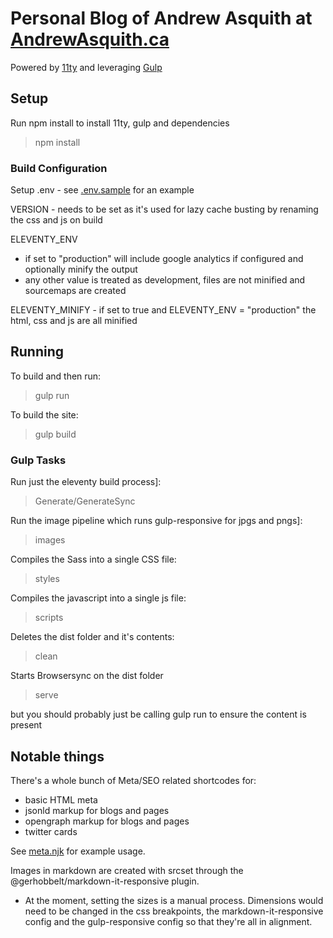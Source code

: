 # Personal Blog of Andrew Asquith at [AndrewAsquith.ca](https://www.andrewasquith.ca)

Powered by [11ty](https://11ty.io) and leveraging [Gulp](https://gulpjs.com)

## Setup

Run npm install to install 11ty, gulp and dependencies
> npm install


### Build Configuration

Setup .env - see [.env.sample](.env.sample) for an example

VERSION - needs to be set as it's used for lazy cache busting by renaming the css and js on build

ELEVENTY_ENV 
 - if set to "production" will include google analytics if configured and optionally minify the output 
 - any other value is treated as development, files are not minified and sourcemaps are created

ELEVENTY_MINIFY - if set to true and ELEVENTY_ENV = "production" the html, css and js are all minified


## Running

To build and then run:
> gulp run

To build the site:
> gulp build 


### Gulp Tasks
Run just the eleventy build process]:
> Generate/GenerateSync

Run the image pipeline which runs gulp-responsive for jpgs and pngs]:
> images

Compiles the Sass into a single CSS file:
> styles

Compiles the javascript into a single js file:
> scripts

Deletes the dist folder and it's contents:
> clean

Starts Browsersync on the dist folder
> serve

but you should probably just be calling gulp run to ensure the content is present


## Notable things

There's a whole bunch of Meta/SEO related shortcodes for:
 - basic HTML meta
 - jsonld markup for blogs and pages
 - opengraph markup for blogs and pages
 - twitter cards

See [meta.njk](src/site/_includes/components/meta.njk) for example usage.

Images in markdown are created with srcset through the @gerhobbelt/markdown-it-responsive plugin.
 - At the moment, setting the sizes is a manual process. Dimensions would need to be changed in the css breakpoints, the markdown-it-responsive config and the gulp-responsive config so that they're all in alignment. 
